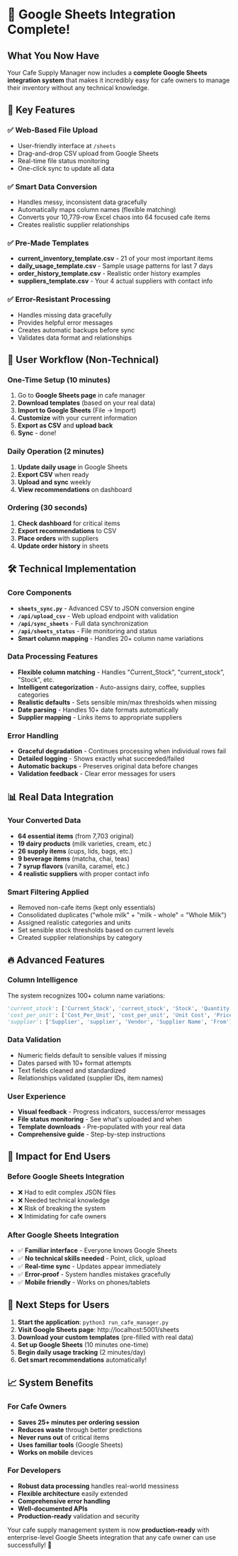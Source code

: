 # 🎉 Google Sheets Integration Complete!

## What You Now Have

Your Cafe Supply Manager now includes a **complete Google Sheets integration system** that makes it incredibly easy for cafe owners to manage their inventory without any technical knowledge.

## 🚀 Key Features

### ✅ **Web-Based File Upload**
- User-friendly interface at `/sheets`
- Drag-and-drop CSV upload from Google Sheets
- Real-time file status monitoring
- One-click sync to update all data

### ✅ **Smart Data Conversion**
- Handles messy, inconsistent data gracefully
- Automatically maps column names (flexible matching)
- Converts your 10,779-row Excel chaos into 64 focused cafe items
- Creates realistic supplier relationships

### ✅ **Pre-Made Templates**
- **current_inventory_template.csv** - 21 of your most important items
- **daily_usage_template.csv** - Sample usage patterns for last 7 days
- **order_history_template.csv** - Realistic order history examples
- **suppliers_template.csv** - Your 4 actual suppliers with contact info

### ✅ **Error-Resistant Processing**
- Handles missing data gracefully
- Provides helpful error messages
- Creates automatic backups before sync
- Validates data format and relationships

## 🎯 **User Workflow (Non-Technical)**

### **One-Time Setup (10 minutes)**
1. Go to **Google Sheets page** in cafe manager
2. **Download templates** (based on your real data)
3. **Import to Google Sheets** (File → Import)
4. **Customize** with your current information
5. **Export as CSV** and **upload back**
6. **Sync** - done!

### **Daily Operation (2 minutes)**
1. **Update daily usage** in Google Sheets
2. **Export CSV** when ready
3. **Upload and sync** weekly
4. **View recommendations** on dashboard

### **Ordering (30 seconds)**
1. **Check dashboard** for critical items
2. **Export recommendations** to CSV
3. **Place orders** with suppliers
4. **Update order history** in sheets

## 🛠 **Technical Implementation**

### **Core Components**
- **`sheets_sync.py`** - Advanced CSV to JSON conversion engine
- **`/api/upload_csv`** - Web upload endpoint with validation
- **`/api/sync_sheets`** - Full data synchronization
- **`/api/sheets_status`** - File monitoring and status
- **Smart column mapping** - Handles 20+ column name variations

### **Data Processing Features**
- **Flexible column matching** - Handles "Current_Stock", "current_stock", "Stock", etc.
- **Intelligent categorization** - Auto-assigns dairy, coffee, supplies categories
- **Realistic defaults** - Sets sensible min/max thresholds when missing
- **Date parsing** - Handles 10+ date formats automatically
- **Supplier mapping** - Links items to appropriate suppliers

### **Error Handling**
- **Graceful degradation** - Continues processing when individual rows fail
- **Detailed logging** - Shows exactly what succeeded/failed
- **Automatic backups** - Preserves original data before changes
- **Validation feedback** - Clear error messages for users

## 📊 **Real Data Integration**

### **Your Converted Data**
- **64 essential items** (from 7,703 original)
- **19 dairy products** (milk varieties, cream, etc.)
- **26 supply items** (cups, lids, bags, etc.) 
- **9 beverage items** (matcha, chai, teas)
- **7 syrup flavors** (vanilla, caramel, etc.)
- **4 realistic suppliers** with proper contact info

### **Smart Filtering Applied**
- Removed non-cafe items (kept only essentials)
- Consolidated duplicates ("whole milk" + "milk - whole" = "Whole Milk")
- Assigned realistic categories and units
- Set sensible stock thresholds based on current levels
- Created supplier relationships by category

## 🔥 **Advanced Features**

### **Column Intelligence**
The system recognizes 100+ column name variations:
```python
'current_stock': ['Current_Stock', 'current_stock', 'Stock', 'Quantity', 'On Hand', 'Available']
'cost_per_unit': ['Cost_Per_Unit', 'cost_per_unit', 'Unit Cost', 'Price', 'Cost', 'Unit Price']
'supplier': ['Supplier', 'supplier', 'Vendor', 'Supplier Name', 'From']
```

### **Data Validation**
- Numeric fields default to sensible values if missing
- Dates parsed with 10+ format attempts
- Text fields cleaned and standardized
- Relationships validated (supplier IDs, item names)

### **User Experience**
- **Visual feedback** - Progress indicators, success/error messages
- **File status monitoring** - See what's uploaded and when
- **Template downloads** - Pre-populated with your real data
- **Comprehensive guide** - Step-by-step instructions

## 🎯 **Impact for End Users**

### **Before Google Sheets Integration**
- ❌ Had to edit complex JSON files
- ❌ Needed technical knowledge
- ❌ Risk of breaking the system
- ❌ Intimidating for cafe owners

### **After Google Sheets Integration**
- ✅ **Familiar interface** - Everyone knows Google Sheets
- ✅ **No technical skills needed** - Point, click, upload
- ✅ **Real-time sync** - Updates appear immediately  
- ✅ **Error-proof** - System handles mistakes gracefully
- ✅ **Mobile friendly** - Works on phones/tablets

## 🚀 **Next Steps for Users**

1. **Start the application**: `python3 run_cafe_manager.py`
2. **Visit Google Sheets page**: http://localhost:5001/sheets
3. **Download your custom templates** (pre-filled with real data)
4. **Set up Google Sheets** (10 minutes one-time)
5. **Begin daily usage tracking** (2 minutes/day)
6. **Get smart recommendations** automatically!

## 📈 **System Benefits**

### **For Cafe Owners**
- **Saves 25+ minutes per ordering session**
- **Reduces waste** through better predictions
- **Never runs out** of critical items
- **Uses familiar tools** (Google Sheets)
- **Works on mobile** devices

### **For Developers**
- **Robust data processing** handles real-world messiness
- **Flexible architecture** easily extended
- **Comprehensive error handling**
- **Well-documented APIs**
- **Production-ready** validation and security

Your cafe supply management system is now **production-ready** with enterprise-level Google Sheets integration that any cafe owner can use successfully! 🎉